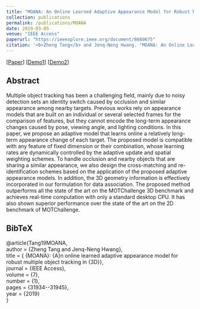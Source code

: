 ```yaml
---
title: "MOANA: An Online Learned Adaptive Appearance Model for Robust Multiple Object Tracking in 3D"
collection: publications
permalink: /publications/MOANA
date: 2019-03-05
venue: "IEEE Access"
paperurl: "https://ieeexplore.ieee.org/document/8660675"
citation: '<b>Zheng Tang</b> and Jenq-Neng Hwang. "MOANA: An Online Learned Adaptive Appearance Model for Robust Multiple Object Tracking in 3D". <i>IEEE Access</i>. vol. 7, no. 1, pp. 31934-31945. 2019.'
---
```


[<a href="https://ieeexplore.ieee.org/document/8660675">Paper</a>]
[<a href="https://motchallenge.net/vis/PETS09-S2L2/MOANA">Demo1</a>]
[<a href="https://motchallenge.net/vis/AVG-TownCentre/MOANA">Demo2</a>]

## Abstract
Multiple object tracking has been a challenging field, mainly due to noisy detection sets an identity switch caused by occlusion and similar appearance among nearby targets. Previous works rely on appearance models that are built on an individual or several selected frames for the comparison of features, but they cannot encode the long-term appearance changes caused by pose, viewing angle, and lighting conditions. In this paper, we propose an adaptive model that learns online a relatively long-term appearance change of each target. The proposed model is compatible with any feature of fixed dimension or their combination, whose learning rates are dynamically controlled by the adaptive update and spatial weighting schemes. To handle occlusion and nearby objects that are sharing a similar appearance, we also design the cross-matching and re-identification schemes based on the application of the proposed adaptive appearance models. In addition, the 3D geometry information is effectively incorporated in our formulation for data association. The proposed method outperforms all the state of the art on the MOTChallenge 3D benchmark and achieves real-time computation with only a standard desktop CPU. It has also shown superior performance over the state of the art on the 2D benchmark of MOTChallenge.

## BibTeX
@article{Tang19MOANA,  
author = {Zheng Tang and Jenq-Neng Hwang},  
title = { {MOANA}: {A}n online learned adaptive appearance model for robust multiple object tracking in {3D}},  
journal = {IEEE Access},  
volume = {7},  
number = {1},  
pages = {31934--31945},  
year = {2019}  
}
